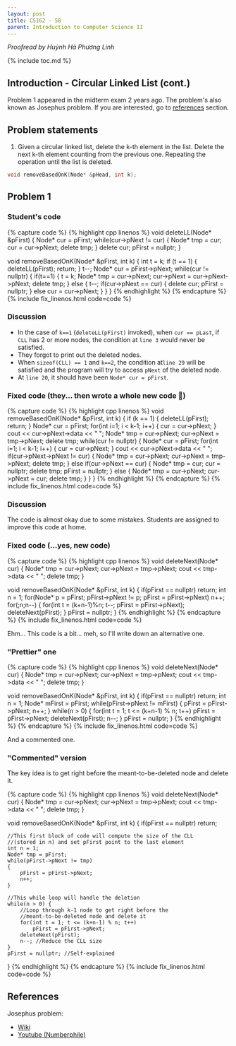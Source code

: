 ```yaml
---
layout: post
title: CS162 - 5B
parent: Introduction to Computer Science II
--- 
```


*Proofread by Huỳnh Hà Phương Linh*

{% include toc.md %}

## Introduction - Circular Linked List (cont.)

Problem 1 appeared in the midterm exam 2 years ago. The problem's also known as Josephus problem. If you are interested, go to <a href = "#references">references</a> section.

## Problem statements

1. Given a circular linked list, delete the k-th element in the list. Delete the next k-th element counting from the previous one. Repeating the operation until the list is deleted.
```cpp
void removeBasedOnK(Node* &pHead, int k);
```

## Problem 1


### Student's code

{% capture code %}
{% highlight cpp linenos %}
void deleteLL(Node* &pFirst) {
    Node* cur = pFirst;
    while(cur->pNext != cur) {
        Node* tmp = cur;
        cur = cur->pNext;
        delete tmp;
    }
    delete cur;
    pFirst = nullptr;
}

void removeBasedOnK(Node* &pFirst, int k)
{
    int t = k;
    if (t == 1) {
        deleteLL(pFirst);
        return;
    }
    t--;
    Node* cur = pFirst->pNext;
    while(cur != nullptr) {
        if(t==1) {
            t = k;
            Node* tmp = cur->pNext;
            cur->pNext = cur->pNext->pNext;
            delete tmp;
        } else {
            t--;
            if(cur->pNext == cur) {
                delete cur;
                pFirst = nullptr;
            } 
            else cur = cur->pNext;
        }
    }
}
{% endhighlight %}
{% endcapture %}
{% include fix_linenos.html code=code %}

### Discussion

- In the case of `k==1` (`deleteLL(pFirst)` invoked), when `cur == pLast`, if `CLL` has 2 or more nodes, the condition at `line 3` would never be satisfied. 
- They forgot to print out the deleted nodes. 
- When `sizeof(CLL) == 1` and `k==2`, the condition at`line 29` will be satisfied and the program will try to access `pNext` of the deleted node.
- At `line 20`, it should have been `Node* cur = pFirst`.


### Fixed code (they... then wrote a whole new code 🥲)

{% capture code %}
{% highlight cpp linenos %}
void removeBasedOnK(Node* &pFirst, int k) {
    if (k == 1) {
        deleteLL(pFirst);
        return;
    }
    Node* cur = pFirst;
    for(int i=1; i < k-1; i++) {
        cur = cur->pNext;
    }
    cout << cur->pNext->data << " ";
    Node* tmp = cur->pNext;
    cur->pNext = tmp->pNext;
    delete tmp;
    while(cur != nullptr) {
        Node* cur = pFirst;
        for(int i=1; i < k-1; i++) {
            cur = cur->pNext;
        }
        cout << cur->pNext->data << " ";
        if(cur->pNext->pNext != cur) {
            Node* tmp = cur->pNext;
            cur->pNext = tmp->pNext;
            delete tmp;
        }
        else if(cur->pNext == cur) {
            Node* tmp = cur;
            cur = nullptr;
            delete tmp;
            pFirst = nullptr;
        }
        else {
            Node* tmp = cur->pNext;
            cur->pNext = cur;
            delete tmp;
        }
    }
}
{% endhighlight %}
{% endcapture %}
{% include fix_linenos.html code=code %}

### Discussion

The code is almost okay due to some mistakes. Students are assigned to improve this code at home.

### Fixed code (...yes, new code)

{% capture code %}
{% highlight cpp linenos %}
void deleteNext(Node* cur) {
    Node* tmp = cur->pNext;
    cur->pNext = tmp->pNext;
    cout << tmp->data << " ";
    delete tmp;
}

void removeBasedOnK(Node* &pFirst, int k) {
    if(pFirst == nullptr) return;
    int n = 1;
    for(Node* p = pFirst; pFirst->pNext != p; pFirst = pFirst->pNext)
        n++;
    for(;n;n--) {
        for(int t = (k+n-1)%n; t--; pFirst = pFirst->pNext);
        deleteNext(pFirst);
    }
    pFirst = nullptr;
}
{% endhighlight %}
{% endcapture %}
{% include fix_linenos.html code=code %}

Ehm... This code is a bit... meh, so I'll write down an alternative one.

### "Prettier" one

{% capture code %}
{% highlight cpp linenos %}
void deleteNext(Node* cur) {
    Node* tmp = cur->pNext;
    cur->pNext = tmp->pNext;
    cout << tmp->data << " ";
    delete tmp;
}

void removeBasedOnK(Node* &pFirst, int k) {
    if(pFirst == nullptr) return;
    int n = 1;
    Node* mFirst = pFirst;
    while(pFirst->pNext != mFirst)
    {
        pFirst = pFirst->pNext;
        n++;
    }
    while(n > 0) {
        for(int t = 1; t <= (k+n-1) % n; t++)
            pFirst = pFirst->pNext;
        deleteNext(pFirst);
        n--;
    }
    pFirst = nullptr;
}
{% endhighlight %}
{% endcapture %}
{% include fix_linenos.html code=code %}

And a commented one.

### "Commented" version

The key idea is to get right before the meant-to-be-deleted node and delete it.

{% capture code %}
{% highlight cpp linenos %}
void deleteNext(Node* cur) {
    Node* tmp = cur->pNext;
    cur->pNext = tmp->pNext;
    cout << tmp->data << " ";
    delete tmp;
}

void removeBasedOnK(Node* &pFirst, int k) {
    if(pFirst == nullptr) return;
    
    //This first block of code will compute the size of the CLL 
    //(stored in n) and set pFirst point to the last element
    int n = 1;
    Node* tmp = pFirst;
    while(pFirst->pNext != tmp)
    {
        pFirst = pFirst->pNext;
        n++;
    }
    
    //This while loop will handle the deletion
    while(n > 0) {
        //Loop through k-1 node to get right before the 
        //meant-to-be-deleted node and delete it
        for(int t = 1; t <= (k+n-1) % n; t++)
            pFirst = pFirst->pNext;
        deleteNext(pFirst);
        n--; //Reduce the CLL size
    }
    pFirst = nullptr; //Self-explained
}
{% endhighlight %}
{% endcapture %}
{% include fix_linenos.html code=code %}

## References

Josephus problem: 
- [Wiki](https://en.wikipedia.org/wiki/Josephus_problem)
- [Youtube \(Numberphile\)](https://www.youtube.com/watch?v=uCsD3ZGzMgE&t=6s)